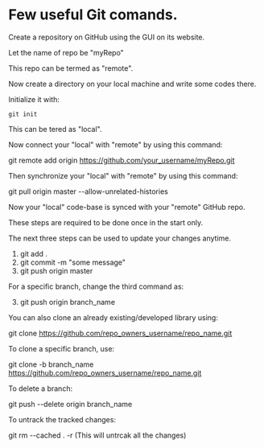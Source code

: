 # Few useful Git comands.

Create a repository on GitHub using the GUI on its website.

Let the name of repo be "myRepo"

This repo can be termed as "remote".

Now create a directory on your local machine and write some codes there.

Initialize it with:

```git init```

This can be tered as "local".

Now connect your "local" with "remote" by using this command:

git remote add origin https://github.com/your_username/myRepo.git

Then synchronize your "local" with "remote" by using this command:

git pull origin master --allow-unrelated-histories

Now your "local" code-base is synced with your "remote" GitHub repo.

These steps are required to be done once in the start only.

The next three steps can be used to update your changes anytime.

1. git add .
2. git commit -m "some message"
3. git push origin master

For a specific branch, change the third command as:

3. git push origin branch_name

You can also clone an already existing/developed library using:

git clone https://github.com/repo_owners_username/repo_name.git

To clone a specific branch, use:

git clone -b branch_name https://github.com/repo_owners_username/repo_name.git

To delete a branch:

git push --delete origin branch_name

To untrack the tracked changes:

git rm --cached . -r (This will untrcak all the changes)